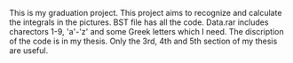 This is my graduation project. This project aims to recognize and calculate the integrals in the pictures. BST file has all the code. Data.rar includes charectors 1-9, 'a'-'z' and some Greek letters which I need. The discription of the code is in my thesis. Only the 3rd, 4th and 5th section of my thesis are useful. 
